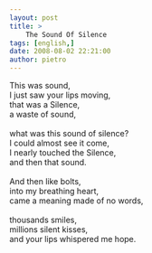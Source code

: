 ```yaml
---
layout: post
title: >
    The Sound Of Silence
tags: [english,]
date: 2008-08-02 22:21:00
author: pietro
---
```

This was sound,<br/>I just saw your lips moving,<br/>that was a Silence,<br/>a waste of sound,<br/><br/>what was this sound of silence?<br/>I could almost see it come,<br/>I nearly touched the Silence,<br/>and then that sound.<br/><br/>And then like bolts,<br/>into my breathing heart,<br/>came a meaning made of no words,<br/><br/>thousands smiles,<br/>millions silent kisses,<br/>and your lips whispered me hope.
